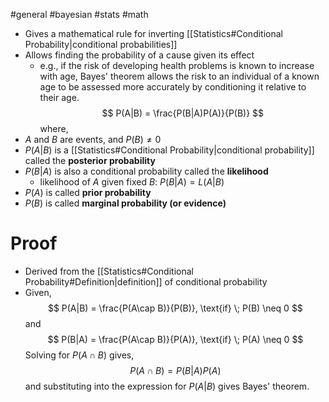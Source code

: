 #general #bayesian #stats #math 

- Gives a mathematical rule for inverting [[Statistics#Conditional Probability|conditional probabilities]] 
- Allows finding the probability of a cause given its effect
	- e.g., if the risk of developing health problems is known to increase with age, Bayes' theorem allows the risk to an individual of a known age to be assessed more accurately by conditioning it relative to their age.
$$
P(A|B) = \frac{P(B|A)P(A)}{P(B)}
$$
where, 
- $A$ and $B$ are events, and $P(B) \neq 0$ 
- $P(A|B)$ is a [[Statistics#Conditional Probability|conditional probability]] called the **posterior probability**
- $P(B|A)$ is also a conditional probability called the **likelihood**
	- likelihood of $A$ given fixed $B$: $P(B|A) = L(A|B)$
- $P(A)$ is called **prior probability**
- $P(B)$ is called **marginal probability (or evidence)**
# Proof
- Derived from the [[Statistics#Conditional Probability#Definition|definition]] of conditional probability
- Given, 
$$
P(A|B) = \frac{P(A\cap B)}{P(B)}, \text{if} \; P(B) \neq 0
$$
and
$$
P(B|A) = \frac{P(A\cap B)}{P(A)}, \text{if} \; P(A) \neq 0
$$
Solving for $P(A\cap B)$ gives,
$$P(A \cap B) = P(B|A) P(A)$$
and substituting into the expression for $P(A|B)$ gives Bayes' theorem.